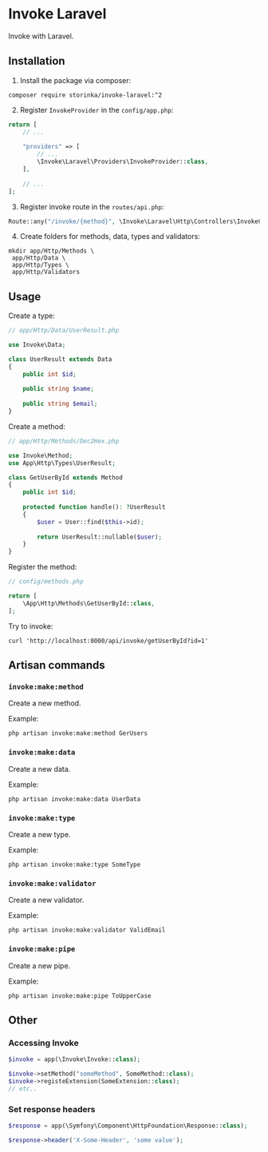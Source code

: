 # Invoke Laravel

Invoke with Laravel.

## Installation

1. Install the package via composer:

```shell
composer require storinka/invoke-laravel:^2
```

2. Register `InvokeProvider` in the `config/app.php`:

```php
return [
    // ...
    
    "providers" => [
        // ...
        \Invoke\Laravel\Providers\InvokeProvider::class,
    ],
    
    // ...
];
```

3. Register invoke route in the `routes/api.php`:

```php
Route::any("/invoke/{method}", \Invoke\Laravel\Http\Controllers\InvokeController::class);
```

4. Create folders for methods, data, types and validators:

```shell
mkdir app/Http/Methods \
 app/Http/Data \
 app/Http/Types \
 app/Http/Validators
```

## Usage

Create a type:

```php
// app/Http/Data/UserResult.php

use Invoke\Data;

class UserResult extends Data
{
    public int $id;
    
    public string $name;
    
    public string $email;
}
```

Create a method:

```php
// app/Http/Methods/Dec2Hex.php

use Invoke\Method;
use App\Http\Types\UserResult;

class GetUserById extends Method
{
    public int $id;
    
    protected function handle(): ?UserResult
    {
        $user = User::find($this->id);
        
        return UserResult::nullable($user);
    }
}
```

Register the method:

```php
// config/methods.php

return [
    \App\Http\Methods\GetUserById::class,
];
```

Try to invoke:

```shell
curl 'http://localhost:8000/api/invoke/getUserById?id=1'
```

## Artisan commands

### `invoke:make:method`

Create a new method.

Example:
```shell
php artisan invoke:make:method GerUsers
```

### `invoke:make:data`

Create a new data.

Example:
```shell
php artisan invoke:make:data UserData
```

### `invoke:make:type`

Create a new type.

Example:
```shell
php artisan invoke:make:type SomeType
```

### `invoke:make:validator`

Create a new validator.

Example:
```shell
php artisan invoke:make:validator ValidEmail
```

### `invoke:make:pipe`

Create a new pipe.

Example:
```shell
php artisan invoke:make:pipe ToUpperCase
```

## Other

### Accessing Invoke

```php
$invoke = app(\Invoke\Invoke::class);

$invoke->setMethod("someMethod", SomeMethod::class);
$invoke->registeExtension(SomeExtension::class);
// etc..
```

### Set response headers

```php
$response = app(\Symfony\Component\HttpFoundation\Response::class);

$response->header('X-Some-Header', 'some value');
```